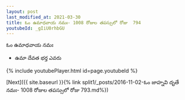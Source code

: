 ```yaml
---
layout: post
last_modified_at: 2021-03-30
title: ఓం ఉమాధవాయ నమః- 1008 రోజుల తపస్సులో రోజు  794
youtubeId: _gIiU0rhbGU
---
```

 
 
 ఓం ఉమాధవాయ నమః  
 
 -  ఉమా దేవత భర్త ఎవరు 
 
  
 
  
 
 
 
 
 
 


{% include youtubePlayer.html id=page.youtubeId %}
 
[Next]({{ site.baseurl }}{% link  split1/_posts/2016-11-02-ఓం జాహ్నవి దృతే నమః- 1008 రోజుల తపస్సులో రోజు  793.md%})
 
